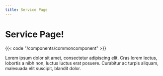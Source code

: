 ```yaml
---
title: Service Page
---
```


<h1 class="text-center">Service Page!</h1>

{{< code "/components/commoncomponent" >}}

<div class="paper container container-lg margin-bottom-large">
  </p><p>
    Lorem ipsum dolor sit amet, consectetur adipiscing elit. Cras lorem lectus, lobortis a nibh non, luctus luctus
    erat posuere. Curabitur ac turpis aliquam, malesuada elit suscipit, blandit dolor.
  </p>
</div>